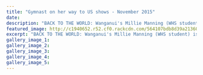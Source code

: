 ```yaml
---
title: "Gymnast on her way to US shows - November 2015"
date: 
description: "BACK TO THE WORLD: Wanganui's Millie Manning (WHS student) is once again training hard and fundraising to travel to overseas competition with the NZ Development team, Wanganui Chronicle 10/11/15..."
featured_image: http://c1940652.r52.cf0.rackcdn.com/564107bdb8d39a213600100d/Millie-Manning.on-way-to-US-10.11.15-Chron.jpg
excerpt: "BACK TO THE WORLD: Wanganui's Millie Manning (WHS student) is once again training hard and fundraising to travel to overseas competition with the NZ Development team, Wanganui Chronicle article on 10/11/15..."
gallery_image_1: 
gallery_image_2: 
gallery_image_3: 
gallery_image_4: 
gallery_image_5: 
---
```

